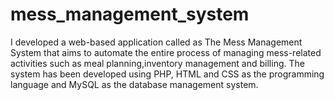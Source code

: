 # mess_management_system
I developed a web-based application called as The Mess Management System that aims to automate the entire process of managing mess-related activities such as meal planning,inventory management and billing. The system has been developed using PHP, HTML and CSS as the programming language and MySQL as the database management system.
